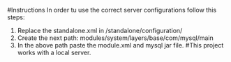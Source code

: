 #Instructions
In order tu use the correct server configurations follow this steps:
1. Replace the standalone.xml in /standalone/configuration/ 
2. Create the next path: modules/system/layers/base/com/mysql/main
3. In the above path paste the module.xml and mysql jar file. 
#This project works with a local server. 